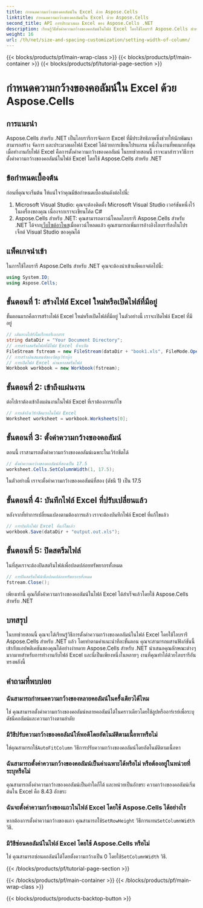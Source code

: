 ```yaml
---
title: กำหนดความกว้างของคอลัมน์ใน Excel ด้วย Aspose.Cells
linktitle: กำหนดความกว้างของคอลัมน์ใน Excel ด้วย Aspose.Cells
second_title: API การประมวลผล Excel ของ Aspose.Cells .NET
description: เรียนรู้วิธีตั้งค่าความกว้างของคอลัมน์ในไฟล์ Excel โดยใช้ไลบรารี Aspose.Cells สำหรับ .NET ปฏิบัติตามคำแนะนำทีละขั้นตอนของเราเพื่อรวมฟังก์ชันนี้ลงในแอปพลิเคชันของคุณได้อย่างง่ายดาย
weight: 16
url: /th/net/size-and-spacing-customization/setting-width-of-column/
---
```


{{< blocks/products/pf/main-wrap-class >}}
{{< blocks/products/pf/main-container >}}
{{< blocks/products/pf/tutorial-page-section >}}

# กำหนดความกว้างของคอลัมน์ใน Excel ด้วย Aspose.Cells

## การแนะนำ
Aspose.Cells สำหรับ .NET เป็นไลบรารีการจัดการ Excel ที่มีประสิทธิภาพซึ่งช่วยให้นักพัฒนาสามารถสร้าง จัดการ และประมวลผลไฟล์ Excel ได้ด้วยการเขียนโปรแกรม หนึ่งในงานที่พบมากที่สุดเมื่อทำงานกับไฟล์ Excel คือการตั้งค่าความกว้างของคอลัมน์ ในบทช่วยสอนนี้ เราจะมาสำรวจวิธีการตั้งค่าความกว้างของคอลัมน์ในไฟล์ Excel โดยใช้ Aspose.Cells สำหรับ .NET
## ข้อกำหนดเบื้องต้น
ก่อนที่คุณจะเริ่มต้น ให้แน่ใจว่าคุณมีข้อกำหนดเบื้องต้นดังต่อไปนี้:
1. Microsoft Visual Studio: คุณจะต้องติดตั้ง Microsoft Visual Studio เวอร์ชันหนึ่งไว้ในเครื่องของคุณ เนื่องจากเราจะเขียนโค้ด C#
2.  Aspose.Cells สำหรับ .NET: คุณสามารถดาวน์โหลดไลบรารี Aspose.Cells สำหรับ .NET ได้จาก[เว็บไซต์อาโพส](https://releases.aspose.com/cells/net/)เมื่อดาวน์โหลดแล้ว คุณสามารถเพิ่มการอ้างอิงไลบรารีลงในโปรเจ็กต์ Visual Studio ของคุณได้
## แพ็คเกจนำเข้า
ในการใช้ไลบรารี Aspose.Cells สำหรับ .NET คุณจะต้องนำเข้าแพ็คเกจต่อไปนี้:
```csharp
using System.IO;
using Aspose.Cells;
```
## ขั้นตอนที่ 1: สร้างไฟล์ Excel ใหม่หรือเปิดไฟล์ที่มีอยู่
ขั้นตอนแรกคือการสร้างไฟล์ Excel ใหม่หรือเปิดไฟล์ที่มีอยู่ ในตัวอย่างนี้ เราจะเปิดไฟล์ Excel ที่มีอยู่
```csharp
// เส้นทางไปยังไดเร็กทอรีเอกสาร
string dataDir = "Your Document Directory";
// การสร้างสตรีมไฟล์ที่มีไฟล์ Excel ที่จะเปิด
FileStream fstream = new FileStream(dataDir + "book1.xls", FileMode.Open);
// การสร้างอินสแตนซ์ของวัตถุเวิร์กบุ๊ก
// การเปิดไฟล์ Excel ผ่านทางสตรีมไฟล์
Workbook workbook = new Workbook(fstream);
```
## ขั้นตอนที่ 2: เข้าถึงแผ่นงาน
ต่อไปเราต้องเข้าถึงแผ่นงานในไฟล์ Excel ที่เราต้องการแก้ไข
```csharp
// การเข้าถึงเวิร์กชีตแรกในไฟล์ Excel
Worksheet worksheet = workbook.Worksheets[0];
```
## ขั้นตอนที่ 3: ตั้งค่าความกว้างของคอลัมน์
ตอนนี้ เราสามารถตั้งค่าความกว้างของคอลัมน์เฉพาะในเวิร์กชีตได้
```csharp
// ตั้งค่าความกว้างของคอลัมน์ที่สองเป็น 17.5
worksheet.Cells.SetColumnWidth(1, 17.5);
```
ในตัวอย่างนี้ เราจะตั้งค่าความกว้างของคอลัมน์ที่สอง (ดัชนี 1) เป็น 17.5
## ขั้นตอนที่ 4: บันทึกไฟล์ Excel ที่ปรับเปลี่ยนแล้ว
หลังจากที่ทำการเปลี่ยนแปลงตามต้องการแล้ว เราจะต้องบันทึกไฟล์ Excel ที่แก้ไขแล้ว
```csharp
// การบันทึกไฟล์ Excel ที่แก้ไขแล้ว
workbook.Save(dataDir + "output.out.xls");
```
## ขั้นตอนที่ 5: ปิดสตรีมไฟล์
ในที่สุดเราจะต้องปิดสตรีมไฟล์เพื่อปลดปล่อยทรัพยากรทั้งหมด
```csharp
// การปิดสตรีมไฟล์เพื่อปลดปล่อยทรัพยากรทั้งหมด
fstream.Close();
```
เพียงเท่านี้ คุณก็ตั้งค่าความกว้างของคอลัมน์ในไฟล์ Excel ได้สำเร็จแล้วโดยใช้ Aspose.Cells สำหรับ .NET
## บทสรุป
ในบทช่วยสอนนี้ คุณจะได้เรียนรู้วิธีการตั้งค่าความกว้างของคอลัมน์ในไฟล์ Excel โดยใช้ไลบรารี Aspose.Cells สำหรับ .NET แล้ว โดยทำตามคำแนะนำทีละขั้นตอน คุณจะสามารถผสานฟังก์ชันนี้เข้ากับแอปพลิเคชันของคุณได้อย่างง่ายดาย Aspose.Cells สำหรับ .NET นำเสนอคุณลักษณะต่างๆ มากมายสำหรับการทำงานกับไฟล์ Excel และนี่เป็นเพียงหนึ่งในหลายๆ งานที่คุณทำได้ด้วยไลบรารีอันทรงพลังนี้
## คำถามที่พบบ่อย
### ฉันสามารถกำหนดความกว้างของหลายคอลัมน์ในครั้งเดียวได้ไหม
ใช่ คุณสามารถตั้งค่าความกว้างของคอลัมน์หลายคอลัมน์ได้ในคราวเดียวโดยใช้ลูปหรืออาร์เรย์เพื่อระบุดัชนีคอลัมน์และความกว้างตามลำดับ
### มีวิธีปรับความกว้างของคอลัมน์ให้พอดีโดยอัตโนมัติตามเนื้อหาหรือไม่
 ใช่คุณสามารถใช้`AutoFitColumn` วิธีการปรับความกว้างของคอลัมน์โดยอัตโนมัติตามเนื้อหา
### ฉันสามารถตั้งค่าความกว้างของคอลัมน์เป็นค่าเฉพาะได้หรือไม่ หรือต้องอยู่ในหน่วยที่ระบุหรือไม่
คุณสามารถตั้งค่าความกว้างของคอลัมน์เป็นค่าใดก็ได้ และหน่วยเป็นอักขระ ความกว้างของคอลัมน์เริ่มต้นใน Excel คือ 8.43 อักขระ
### ฉันจะตั้งค่าความกว้างของแถวในไฟล์ Excel โดยใช้ Aspose.Cells ได้อย่างไร
 หากต้องการตั้งค่าความกว้างของแถว คุณสามารถใช้`SetRowHeight` วิธีการแทน`SetColumnWidth` วิธี.
### มีวิธีซ่อนคอลัมน์ในไฟล์ Excel โดยใช้ Aspose.Cells หรือไม่
 ใช่ คุณสามารถซ่อนคอลัมน์ได้โดยตั้งความกว้างเป็น 0 โดยใช้`SetColumnWidth` วิธี.

{{< /blocks/products/pf/tutorial-page-section >}}

{{< /blocks/products/pf/main-container >}}
{{< /blocks/products/pf/main-wrap-class >}}

{{< blocks/products/products-backtop-button >}}
